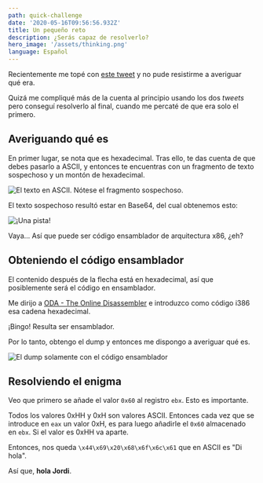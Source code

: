 ```yaml
---
path: quick-challenge
date: '2020-05-16T09:56:56.932Z'
title: Un pequeño reto
description: ¿Serás capaz de resolverlo?
hero_image: '/assets/thinking.png'
language: Español
---
```

Recientemente me topé con [este tweet](https://twitter.com/iordic/status/1250493045944070150) y no pude resistirme a averiguar qué era.

Quizá me compliqué más de la cuenta al principio usando los dos *tweets* pero conseguí resolverlo al final, cuando me percaté de que era solo el primero.

## Averiguando qué es

En primer lugar, se nota que es hexadecimal. Tras ello, te das cuenta de que debes pasarlo a ASCII, y entonces te encuentras con un fragmento de texto sospechoso y un montón de hexadecimal.

![](/assets/captura-de-pantalla-2020-05-16-a-las-12.36.01.png "El texto en ASCII. Nótese el fragmento sospechoso.")

El texto sospechoso resultó estar en Base64, del cual obtenemos esto:

![](/assets/captura-de-pantalla-2020-05-16-a-las-12.17.46.png "¡Una pista!")

Vaya... Así que puede ser código ensamblador de arquitectura x86, ¿eh?

## Obteniendo el código ensamblador

El contenido después de la flecha está en hexadecimal, así que posiblemente será el código en ensamblador.

Me dirijo a [ODA - The Online Disassembler](https://onlinedisassembler.com/odaweb/) e introduzco como código i386 esa cadena hexadecimal.

¡Bingo! Resulta ser ensamblador.

Por lo tanto, obtengo el dump y entonces me dispongo a averiguar qué es.

![](/assets/captura-de-pantalla-2020-05-16-a-las-12.07.02.png "El dump solamente con el código ensamblador")

## Resolviendo el enigma

Veo que primero se añade el valor `0x60` al registro `ebx`. Esto es importante.

Todos los valores 0xHH y 0xH son valores ASCII. Entonces cada vez que se introduce en `eax` un valor 0xH, es para luego añadirle el `0x60` almacenado en `ebx`. Si el valor es 0xHH va aparte.

Entonces, nos queda `\x44\x69\x20\x68\x6f\x6c\x61` que en ASCII es "Di hola".

Así que, **hola Jordi**.